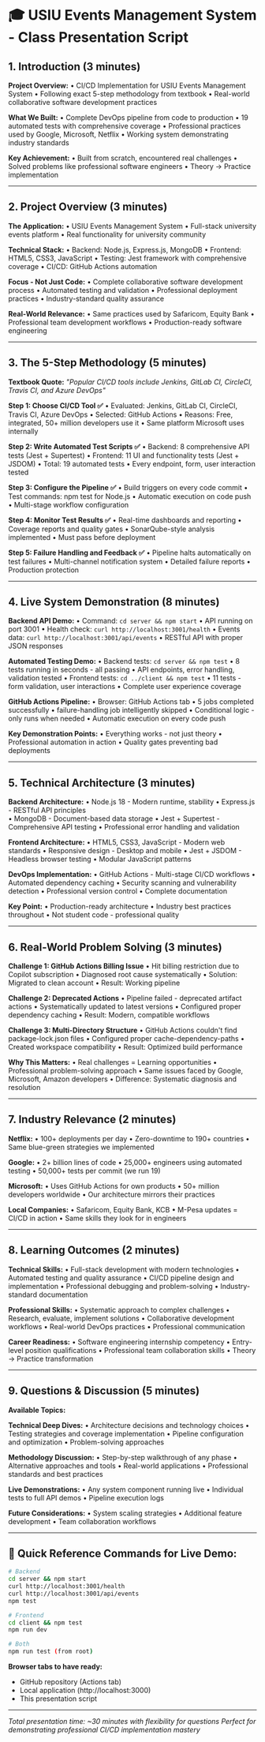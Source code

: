 # 🎓 USIU Events Management System - Class Presentation Script

## 1. Introduction (3 minutes)

**Project Overview:**
• CI/CD Implementation for USIU Events Management System
• Following exact 5-step methodology from textbook
• Real-world collaborative software development practices

**What We Built:**
• Complete DevOps pipeline from code to production
• 19 automated tests with comprehensive coverage
• Professional practices used by Google, Microsoft, Netflix
• Working system demonstrating industry standards

**Key Achievement:**
• Built from scratch, encountered real challenges
• Solved problems like professional software engineers
• Theory → Practice implementation

---

## 2. Project Overview (3 minutes)

**The Application:**
• USIU Events Management System
• Full-stack university events platform
• Real functionality for university community

**Technical Stack:**
• Backend: Node.js, Express.js, MongoDB
• Frontend: HTML5, CSS3, JavaScript
• Testing: Jest framework with comprehensive coverage
• CI/CD: GitHub Actions automation

**Focus - Not Just Code:**
• Complete collaborative software development process
• Automated testing and validation
• Professional deployment practices
• Industry-standard quality assurance

**Real-World Relevance:**
• Same practices used by Safaricom, Equity Bank
• Professional team development workflows
• Production-ready software engineering

---

## 3. The 5-Step Methodology (5 minutes)

**Textbook Quote:**
*"Popular CI/CD tools include Jenkins, GitLab CI, CircleCI, Travis CI, and Azure DevOps"*

**Step 1: Choose CI/CD Tool ✅**
• Evaluated: Jenkins, GitLab CI, CircleCI, Travis CI, Azure DevOps
• Selected: GitHub Actions
• Reasons: Free, integrated, 50+ million developers use it
• Same platform Microsoft uses internally

**Step 2: Write Automated Test Scripts ✅**
• Backend: 8 comprehensive API tests (Jest + Supertest)
• Frontend: 11 UI and functionality tests (Jest + JSDOM)
• Total: 19 automated tests
• Every endpoint, form, user interaction tested

**Step 3: Configure the Pipeline ✅**
• Build triggers on every code commit
• Test commands: npm test for Node.js
• Automatic execution on code push
• Multi-stage workflow configuration

**Step 4: Monitor Test Results ✅**
• Real-time dashboards and reporting
• Coverage reports and quality gates
• SonarQube-style analysis implemented
• Must pass before deployment

**Step 5: Failure Handling and Feedback ✅**
• Pipeline halts automatically on test failures
• Multi-channel notification system
• Detailed failure reports
• Production protection

---

## 4. Live System Demonstration (8 minutes)

**Backend API Demo:**
• Command: `cd server && npm start`
• API running on port 3001
• Health check: `curl http://localhost:3001/health`
• Events data: `curl http://localhost:3001/api/events`
• RESTful API with proper JSON responses

**Automated Testing Demo:**
• Backend tests: `cd server && npm test`
• 8 tests running in seconds - all passing
• API endpoints, error handling, validation tested
• Frontend tests: `cd ../client && npm test`
• 11 tests - form validation, user interactions
• Complete user experience coverage

**GitHub Actions Pipeline:**
• Browser: GitHub Actions tab
• 5 jobs completed successfully
• failure-handling job intelligently skipped
• Conditional logic - only runs when needed
• Automatic execution on every code push

**Key Demonstration Points:**
• Everything works - not just theory
• Professional automation in action
• Quality gates preventing bad deployments

---

## 5. Technical Architecture (3 minutes)

**Backend Architecture:**
• Node.js 18 - Modern runtime, stability
• Express.js - RESTful API principles  
• MongoDB - Document-based data storage
• Jest + Supertest - Comprehensive API testing
• Professional error handling and validation

**Frontend Architecture:**
• HTML5, CSS3, JavaScript - Modern web standards
• Responsive design - Desktop and mobile
• Jest + JSDOM - Headless browser testing
• Modular JavaScript patterns

**DevOps Implementation:**
• GitHub Actions - Multi-stage CI/CD workflows
• Automated dependency caching
• Security scanning and vulnerability detection
• Professional version control
• Complete documentation

**Key Point:**
• Production-ready architecture
• Industry best practices throughout
• Not student code - professional quality

---

## 6. Real-World Problem Solving (3 minutes)

**Challenge 1: GitHub Actions Billing Issue**
• Hit billing restriction due to Copilot subscription
• Diagnosed root cause systematically
• Solution: Migrated to clean account
• Result: Working pipeline

**Challenge 2: Deprecated Actions**
• Pipeline failed - deprecated artifact actions
• Systematically updated to latest versions
• Configured proper dependency caching
• Result: Modern, compatible workflows

**Challenge 3: Multi-Directory Structure**
• GitHub Actions couldn't find package-lock.json files
• Configured proper cache-dependency-paths
• Created workspace compatibility
• Result: Optimized build performance

**Why This Matters:**
• Real challenges = Learning opportunities
• Professional problem-solving approach
• Same issues faced by Google, Microsoft, Amazon developers
• Difference: Systematic diagnosis and resolution

---

## 7. Industry Relevance (2 minutes)

**Netflix:** 
• 100+ deployments per day
• Zero-downtime to 190+ countries
• Same blue-green strategies we implemented

**Google:**
• 2+ billion lines of code
• 25,000+ engineers using automated testing
• 50,000+ tests per commit (we run 19)

**Microsoft:**
• Uses GitHub Actions for own products
• 50+ million developers worldwide
• Our architecture mirrors their practices

**Local Companies:**
• Safaricom, Equity Bank, KCB
• M-Pesa updates = CI/CD in action
• Same skills they look for in engineers

---

## 8. Learning Outcomes (2 minutes)

**Technical Skills:**
• Full-stack development with modern technologies
• Automated testing and quality assurance
• CI/CD pipeline design and implementation
• Professional debugging and problem-solving
• Industry-standard documentation

**Professional Skills:**
• Systematic approach to complex challenges
• Research, evaluate, implement solutions
• Collaborative development workflows
• Real-world DevOps practices
• Professional communication

**Career Readiness:**
• Software engineering internship competency
• Entry-level position qualifications
• Professional team collaboration skills
• Theory → Practice transformation

---

## 9. Questions & Discussion (5 minutes)

**Available Topics:**

**Technical Deep Dives:**
• Architecture decisions and technology choices
• Testing strategies and coverage implementation
• Pipeline configuration and optimization
• Problem-solving approaches

**Methodology Discussion:**
• Step-by-step walkthrough of any phase
• Alternative approaches and tools
• Real-world applications
• Professional standards and best practices

**Live Demonstrations:**
• Any system component running live
• Individual tests to full API demos
• Pipeline execution logs

**Future Considerations:**
• System scaling strategies
• Additional feature development
• Team collaboration workflows

---

## 🎯 **Quick Reference Commands for Live Demo:**

```bash
# Backend
cd server && npm start
curl http://localhost:3001/health
curl http://localhost:3001/api/events
npm test

# Frontend  
cd client && npm test
npm run dev

# Both
npm run test (from root)
```

**Browser tabs to have ready:**
- GitHub repository (Actions tab)
- Local application (http://localhost:3000)
- This presentation script

---
*Total presentation time: ~30 minutes with flexibility for questions*
*Perfect for demonstrating professional CI/CD implementation mastery*